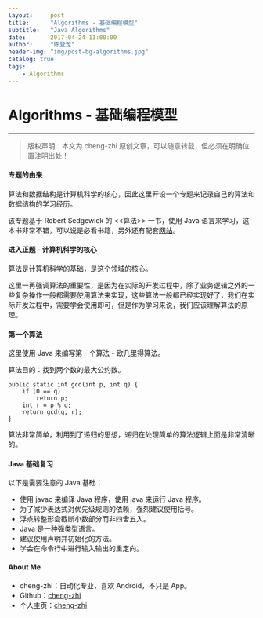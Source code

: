 ```yaml
---
layout:     post
title:      "Algorithms - 基础编程模型"
subtitle:   "Java Algorithms"
date:       2017-04-24 11:00:00
author:     "陈登龙"
header-img: "img/post-bg-algorithms.jpg"
catalog: true
tags:
    - Algorithms
---
```


# Algorithms - 基础编程模型
***
> 版权声明：本文为 cheng-zhi 原创文章，可以随意转载，但必须在明确位置注明出处！ 

#### 专题的由来
算法和数据结构是计算机科学的核心，因此这里开设一个专题来记录自己的算法和数据结构的学习经历。

该专题基于 Robert Sedgewick 的 <<算法>> 一书，使用 Java 语言来学习，这本书非常不错，可以说是必看书籍，另外还有配套[网站](http://algs4.cs.princeton.edu/home/)。

#### 进入正题 - 计算机科学的核心
算法是计算机科学的基础，是这个领域的核心。

这里一再强调算法的重要性，是因为在实际的开发过程中，除了业务逻辑之外的一些复杂操作一般都需要使用算法来实现，这些算法一般都已经实现好了，我们在实际开发过程中，需要学会使用即可，但是作为学习来说，我们应该理解算法的原理。

#### 第一个算法
这里使用 Java 来编写第一个算法 - 欧几里得算法。

算法目的：找到两个数的最大公约数。

    public static int gcd(int p, int q) {
		if (0 == q)
			return p;
		int r = p % q;
		return gcd(q, r);
	}

算法非常简单，利用到了递归的思想，递归在处理简单的算法逻辑上面是非常清晰的。

#### Java 基础复习
以下是需要注意的 Java 基础：
* 使用 javac 来编译 Java 程序，使用 java 来运行 Java 程序。
* 为了减少表达式对优先级规则的依赖，强烈建议使用括号。
* 浮点转整形会截断小数部分而非四舍五入。
* Java 是一种强类型语言。
* 建议使用声明并初始化的方法。
* 学会在命令行中进行输入输出的重定向。

#### About Me
* cheng-zhi：自动化专业，喜欢 Android，不只是 App。
* Github：[cheng-zhi](https://github.com/cheng-zhi)
* 个人主页：[cheng-zhi](https://cheng-zhi.github.io/)
